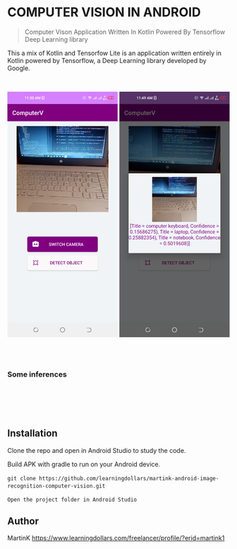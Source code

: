 # COMPUTER VISION IN ANDROID

> Computer Vison Application Written In Kotlin Powered By Tensorflow Deep Learning library

This a mix of Kotlin and Tensorfow Lite is an application written entirely in Kotlin
powered by Tensorflow, a Deep Learning library developed by Google.

<br>
<p align="center">

  <img src="https://github.com/Dmuasya/ComputerVisionAndroid/blob/master/c1.png" width="250">

   <img src="https://github.com/Dmuasya/ComputerVisionAndroid/blob/master/c2.png" width="250">


   </p>
<br>
<br>

### Some inferences

<br>
<p align="center">


  
  </p>
<br>
<br>


## Installation

Clone the repo and open in Android Studio to study the code.

Build APK with gradle to run on your Android device.


``git clone https://github.com/learningdollars/martink-android-image-recognition-computer-vision.git ``

``Open the project folder in Android Studio``


## Author

MartinK https://www.learningdollars.com/freelancer/profile/?erid=martink1

